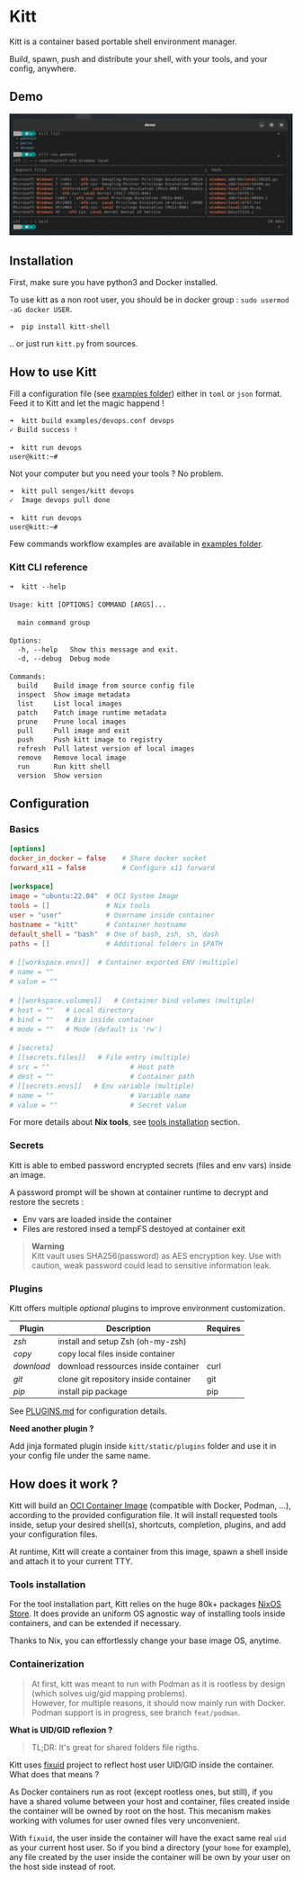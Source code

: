 # Kitt

Kitt is a container based portable shell environment manager.

Build, spawn, push and distribute your shell, with your tools, and your config, anywhere.

## Demo

![](./docs/static/example01.png)

## Installation

First, make sure you have python3 and Docker installed.

To use kitt as a non root user, you should be in docker group : `sudo usermod -aG docker USER`.

```
➜  pip install kitt-shell
```

.. or just run `kitt.py` from sources.

> 

## How to use Kitt

Fill a configuration file (see [examples folder](./examples)) either in `toml` or `json` format. 
Feed it to Kitt and let the magic happend !

```
➜  kitt build examples/devops.conf devops
✓ Build success !

➜  kitt run devops
user@kitt:~# 
```

Not your computer but you need your tools ? No problem.

```
➜  kitt pull senges/kitt devops
✓  Image devops pull done

➜  kitt run devops
user@kitt:~# 
```

Few commands workflow examples are available in [examples folder](./examples/commands.md).

### Kitt CLI reference

```
➜  kitt --help

Usage: kitt [OPTIONS] COMMAND [ARGS]...

  main command group

Options:
  -h, --help   Show this message and exit.
  -d, --debug  Debug mode

Commands:
  build    Build image from source config file
  inspect  Show image metadata
  list     List local images
  patch    Patch image runtime metadata
  prune    Prune local images
  pull     Pull image and exit
  push     Push kitt image to registry
  refresh  Pull latest version of local images
  remove   Remove local image
  run      Run kitt shell
  version  Show version
```

## Configuration
### Basics

```toml
[options]
docker_in_docker = false    # Share docker socket
forward_x11 = false         # Configure x11 forward

[workspace]
image = "ubuntu:22.04"  # OCI System Image
tools = []              # Nix tools
user = "user"           # Username inside container
hostname = "kitt"       # Container hostname
default_shell = "bash"  # One of bash, zsh, sh, dash
paths = []              # Additional folders in $PATH

# [[workspace.envs]]  # Container exported ENV (multiple)
# name = ""
# value = ""

# [[workspace.volumes]]   # Container bind volumes (multiple)
# host = ""   # Local directory
# bind = ""   # Bin inside container
# mode = ""   # Mode (default is 'rw')

# [secrets]
# [[secrets.files]]   # File entry (multiple)
# src = ""                    # Host path
# dest = ""                   # Container path
# [[secrets.envs]]   # Env variable (multiple)
# name = ""                   # Variable name
# value = ""                  # Secret value
```

For more details about **Nix tools**, see [tools installation](#Tools-installation) section.

### Secrets

Kitt is able to embed password encrypted secrets (files and env vars) inside an image.

A password prompt will be shown at container runtime to decrypt and restore the secrets :
* Env vars are loaded inside the container
* Files are restored insed a tempFS destoyed at container exit

> **Warning**  
> Kitt vault uses SHA256(password) as AES encryption key.
> Use with caution, weak password could lead to sensitive information leak.

### Plugins

Kitt offers multiple _optional_ plugins to improve environment customization.

| Plugin     | Description                           | Requires |
|------------|---------------------------------------|----------|
| _zsh_      | install and setup Zsh (oh-my-zsh)     |          |
| _copy_     | copy local files inside container     |          |
| _download_ | download ressources inside container  | curl     |
| _git_      | clone git repository inside container | git      |
| _pip_      | install pip package                   | pip      |

See [PLUGINS.md](./PLUGINS.md) for configuration details.

**Need another plugin ?**

Add jinja formated plugin inside `kitt/static/plugins` folder and use it in your config file under the same name.

## How does it work ?

Kitt will build an [OCI Container Image](https://github.com/opencontainers/image-spec) (compatible with Docker, Podman, ...), according to the provided configuration file. It will install requested tools inside, setup your desired shell(s), shortcuts, completion, plugins, and add your configuration files.

At runtime, Kitt will create a container from this image, spawn a shell inside and attach it to your current TTY. 

### Tools installation

For the tool installation part, Kitt relies on the huge 80k+ packages [NixOS Store](https://search.nixos.org). 
It does provide an uniform OS agnostic way of installing tools inside containers, and can be extended if necessary.

Thanks to Nix, you can effortlessly change your base image OS, anytime.

### Containerization

> At first, kitt was meant to run with Podman as it is rootless by design (which solves uig/gid mapping problems).  
> However, for multiple reasons, it should now mainly run with Docker.
> Podman support is in progress, see branch `feat/podman`.

**What is UID/GID reflexion ?**

> TL;DR: It's great for shared folders file rigths.

Kitt uses [fixuid](https://github.com/boxboat/fixuid) project to reflect host user UID/GID inside the container. What does that means ?

As Docker containers run as root (except rootless ones, but still), if you have a shared volume
between your host and container, files created inside the container will be owned by root on the host. This mecanism makes working with volumes for user owned files very unconvenient.

With `fixuid`, the user inside the container will have the exact same real `uid` as your current host user. So if you bind a directory (your `home` for example), any file created by the user inside the container will be own by your user on the host side instead of root.